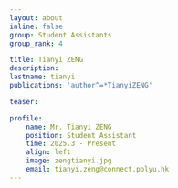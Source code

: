 ```yaml
---
layout: about
inline: false
group: Student Assistants
group_rank: 4

title: Tianyi ZENG
description: 
lastname: tianyi
publications: 'author^=*TianyiZENG'

teaser: 

profile:
    name: Mr. Tianyi ZENG
    position: Student Assistant
    time: 2025.3 - Present
    align: left
    image: zengtianyi.jpg
    email: tianyi.zeng@connect.polyu.hk
---
```


<!-- # Student Assistants

**Wengyu ZHANG**

Student Assistant, Undergraduate Student, Department of Computing, The Hong Kong Polytechnic University

[Homepage](https://wengyuzhang.com)
[Google Scholar](https://scholar.google.com/citations?user=zgV2AIAAAAAJ)
[wengyu.zhang@connect.polyu.hk](mailto:wengyu.zhang@connect.polyu.hk) -->
